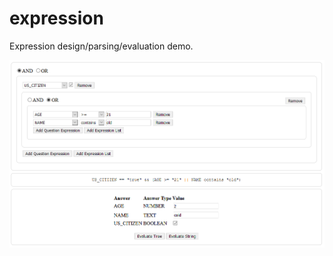 # expression
Expression design/parsing/evaluation demo.

![editor](https://raw.githubusercontent.com/krabicezpapundeklu/expression/main/editor.png)
